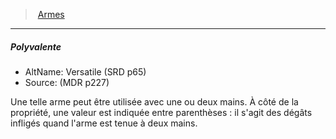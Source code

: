 ﻿---
!GenericItem
Id: weapons_hd.md#polyvalente
ParentLink: weapons_hd.md#armes
Name: Polyvalente
ParentName: Armes
NameLevel: 5
AltName: Versatile (SRD p65)
Source: (MDR p227)
Attributes: {}
---
> [Armes](hd_weapons.md)

---

##### Polyvalente

- AltName: Versatile (SRD p65)
- Source: (MDR p227)

Une telle arme peut être utilisée avec une ou deux mains. À côté de la propriété, une valeur est indiquée entre parenthèses : il s'agit des dégâts infligés quand l'arme est tenue à deux mains.

